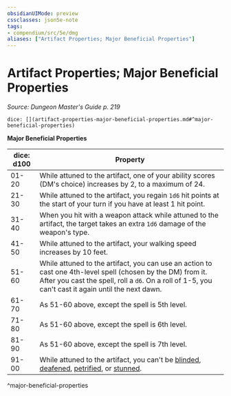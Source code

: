 ```yaml
---
obsidianUIMode: preview
cssclasses: json5e-note
tags:
- compendium/src/5e/dmg
aliases: ["Artifact Properties; Major Beneficial Properties"]
---
```

# Artifact Properties; Major Beneficial Properties
*Source: Dungeon Master's Guide p. 219* 

`dice: [](artifact-properties-major-beneficial-properties.md#^major-beneficial-properties)`

**Major Beneficial Properties**

| dice: d100 | Property |
|------------|----------|
| 01-20 | While attuned to the artifact, one of your ability scores (DM's choice) increases by 2, to a maximum of 24. |
| 21-30 | While attuned to the artifact, you regain `1d6` hit points at the start of your turn if you have at least 1 hit point. |
| 31-40 | When you hit with a weapon attack while attuned to the artifact, the target takes an extra `1d6` damage of the weapon's type. |
| 41-50 | While attuned to the artifact, your walking speed increases by 10 feet. |
| 51-60 | While attuned to the artifact, you can use an action to cast one 4th-level spell (chosen by the DM) from it. After you cast the spell, roll a `d6`. On a roll of 1-5, you can't cast it again until the next dawn. |
| 61-70 | As 51-60 above, except the spell is 5th level. |
| 71-80 | As 51-60 above, except the spell is 6th level. |
| 81-90 | As 51-60 above, except the spell is 7th level. |
| 91-00 | While attuned to the artifact, you can't be [blinded](/3-Mechanics/CLI/rules/conditions.md#blinded), [deafened](/3-Mechanics/CLI/rules/conditions.md#deafened), [petrified](/3-Mechanics/CLI/rules/conditions.md#petrified), or [stunned](/3-Mechanics/CLI/rules/conditions.md#stunned). |
^major-beneficial-properties